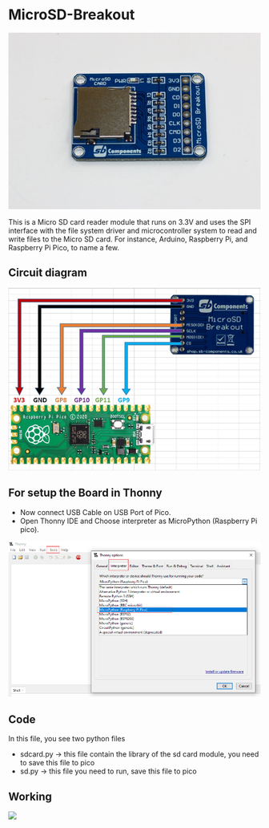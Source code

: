 # MicroSD-Breakout

<img src= "https://github.com/sbcshop/MicroSD-Breakout/blob/main/images/img1.jpg" />

This is a Micro SD card reader module that runs on 3.3V and uses the SPI interface with the file system driver and microcontroller system to read and write files to the Micro SD card. For instance, Arduino, Raspberry Pi, and Raspberry Pi Pico, to name a few.

## Circuit diagram

<img src= "https://github.com/sbcshop/MicroSD-Breakout/blob/main/images/sd.JPG" />

## For setup the Board in Thonny </b>
* Now connect USB Cable on USB Port of Pico.
* Open Thonny IDE and Choose interpreter as MicroPython (Raspberry Pi pico).

<img src="https://github.com/sbcshop/Raspberry-Pi-Pico-RFID-Expansion/blob/main/images/thonny-interpreter.PNG" />

## Code
 In this file, you see two python files
 * sdcard.py -> this file contain the library of the sd card module, you need to save this file to pico
 * sd.py     -> this file you need to run, save this file to pico

## Working

<img src="https://github.com/sbcshop/Raspberry-Pi-Pico-RFID-Expansion/blob/main/images/img.jpg" />
 


